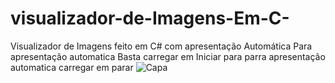 # visualizador-de-Imagens-Em-C-
Visualizador de Imagens feito em C# com apresentação Automática 
Para apresentação automatica Basta carregar em Iniciar para parra apresentação automatica carregar em parar
![Capa](https://github.com/joeldevportugal/visualizador-de-Imagens-Em-C-/assets/135770029/0f817bb1-b76c-4336-b1dc-42d52cd65f7a)
